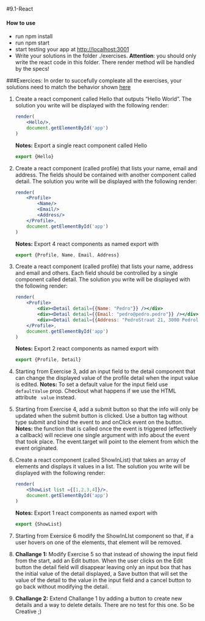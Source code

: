 #9.1-React

#### How to use
* run npm install
* run npm start
* start testing your app at <http://localhost:3001>
* Write your solutions in the folder ./exercises. **Attention**: you should only write the react code in this folder. There render method will be handled by the specs!

###Exercices:
In order to succefully compleate all the exercises, your solutions need to match the behavior shown [here](https://eliumacademy.github.io/9.1-react.html) 

1. Create a react component called Hello that outputs “Hello World”. The solution you write will be displayed with the following render:
    ```jsx
    render(
        <Hello/>,
        document.getElementById('app')
    )
    ```
    **Notes:** Export a single react component called Hello 
    ```js
    export {Hello}
    ```

2. Create a react component (called profile) that lists your name, email and address. The fields should be contained with another component called detail. The solution you write will be displayed with the following render:
    ```jsx
    render(
        <Profile>
            <Name/>
            <Email/>
            <Address/>
        </Profile>,
        document.getElementById('app')
    )
    ```
    **Notes:** Export 4 react components as named export with
    ```js
    export {Profile, Name, Email, Address}
    ```

3. Create a react component (called profile) that lists your name, address and email and others. Each field should be controlled by a single component called detail. The solution you write will be displayed with the following render:
    ```jsx
    render(
        <Profile>
            <div><Detail detail={{Name: "Pedro"}} /></div>
            <div><Detail detail={{Email: "pedro@pedro.pedro"}} /></div>
            <div><Detail detail={{Address: "PedroStraat 21, 3000 Pedroland"}}/></div>
        </Profile>,
        document.getElementById('app')
    )
    ```
    **Notes:** Export 2 react components as named export with
    ```js
    export {Profile, Detail}
    ```

4. Starting from Exercise 3, add an input field to the detail component that can change the displayed value of the profile detail when the input value is edited.
    **Notes:** To set a default value for the input field use ``` defaultValue``` prop. Checkout what happens if we use the HTML attribute ``` value``` instead.

5. Starting from Exercise 4, add a submit button so that the info will only be updated when the submit button is clicked. Use a button tag without type submit and bind the event to and onClick event on the button.
    **Notes:** the function that is called once the event is triggered (effectively a callback) will recieve one single argument with info about the event that took place. The event.target will point to the element from which the event originated.

6. Create a react component (called ShowInList) that takes an array of elements and displays it values in a list. The solution you write will be displayed with the following render:
    ```jsx
    render(
        <ShowList list ={[1,2,3,4]}/>,
        document.getElementById('app')
    )
    ```
    **Notes:** Export 1 react components as named export with
    ```js
    export {ShowList}
    ```

7. Starting from Exersice 6 modify the ShowInLIst component so that, if a user hovers on one of the elements, that element will be removed.

8. **Challange 1:** Modify Exercise 5 so that instead of showing the input field from the start, add an Edit button. When the user clicks on the Edit button the detail field will disappear leaving only an input box that has the initial value of the detail displayed, a Save button that will set the value of the detail to the value in the input field and a cancel button to go back without modifying the detail.

9. **Challange 2:** Extend Challange 1 by adding a button to create new details and a way to delete details. There are no test for this one. So be Creative ;)

